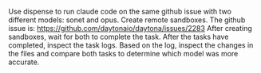 Use dispense to run claude code on the same github issue with two different models: sonet and opus.
Create remote sandboxes.
The github issue is: https://github.com/daytonaio/daytona/issues/2283
After creating sandboxes, wait for both to complete the task.
After the tasks have completed, inspect the task logs.
Based on the log, inspect the changes in the files and compare both tasks to determine which model was more accurate.